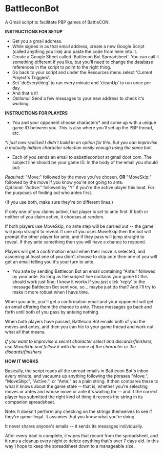 # BattleconBot
A Gmail script to facilitate PBP games of BattleCON.

**INSTRUCTIONS FOR SETUP**

* Get you a gmail address.
* While signed in as that email address, create a new Google Script (called anything you like) and paste the code from here into it.
* Create a Google Sheet called 'Battlecon Bot Spreadsheet'. You can call it something different if you like, but you'll need to change the database references in the script to point to the right thing.
* Go back to your script and under the Resources menu select 'Current Project's Triggers'.
* Set 'doEverything' to run every minute and 'cleanUp' to run once per day.
* And that's it!
* *Optional:* Send a few messages to your new address to check it's working.

**INSTRUCTIONS FOR PLAYERS**

* You and your opponent choose characters* and come up with a unique game ID between you. This is also where you'll set up the PBP thread, etc.

**I just now realised I didn't build in an option for this. But you can improvise a mutually hidden character selection easily enough using the same bot.*

* Each of you sends an email to sabattleconbot at gmail doot com. The subject line should be your game ID. In the body of the email you should put:

*Required:* "Move:" followed by the move you've chosen. **OR** "MoveSkip:" followed by the move if you know you're not going to ante.<br />
*Optional:* "Active:" followed by "Y" if you're the active player this beat. For the purposes of finding out who antes first.

(If you use both, make sure they're on different lines.)

If only one of you claims active, that player is set to ante first. If both or neither of you claim active, it chooses at random.

If both players use MoveSkip, no ante step will be carried out -- the game will jump straight to reveal. If one of you uses MoveSkip then the bot will prompt the other player for ante, and if they pass will jump straight to reveal. If they ante something then you will have a chance to respond.

Players will get a confirmation email when their move is selected, and assuming at least one of you didn't choose to skip ante then one of you will get an email telling you it's your turn to ante.

* You ante by sending Battlecon Bot an email containing "Ante:" followed by your ante. So long as the subject line contains your game ID this should work just fine; I know it works if you just click 'reply' to the message Battlecon Bot sent you, so... maybe just do that? And I'll try to make it more robust when I have time.

When you ante, you'll get a confirmation email and your opponent will get an email offering them the chance to ante. These messages go back and forth until both of you pass by anteing nothing.

When both players have passed, Battlecon Bot emails both of you the moves and antes, and then you can hie to your game thread and work out what all that means.

*If you want to improvise a secret character select and discards/finishers, use MoveSkip and follow it with the name of the character or the discards/finishers.*

**HOW IT WORKS**

Basically, the script reads all the unread emails in Battlecon Bot's inbox every minute, and vacuums up anything following the phrases "Move:", "MoveSkip:", "Active:", or "Ante:" as a plain string. It then compares these to what it knows about the game state -- that is, whether you're selecting moves or antes and whose move or ante it's waiting for -- and if the correct player has submitted the right kind of thing it records the string in its companion spreadsheet.

Note: It doesn't perform any checking on the strings themselves to see if they're game-legal. It assumes that you know what you're doing.

It never shares anyone's emails -- it sends its messages individually.

After every beat is complete, it wipes that record from the spreadsheet, and it runs a cleanup every night to delete anything that's over 7 days old. In this way I hope to keep the spreadsheet down to a manageable size.
